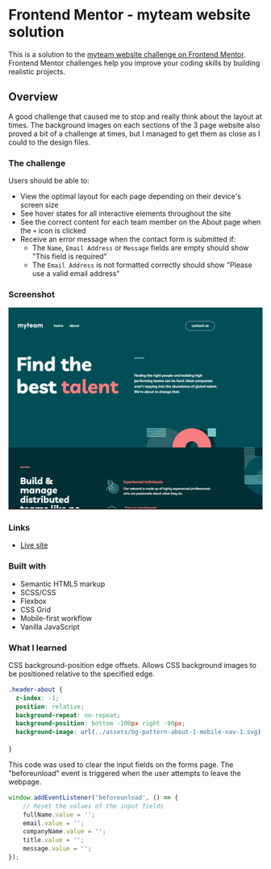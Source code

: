 # Frontend Mentor - myteam website solution

This is a solution to the [myteam website challenge on Frontend Mentor](https://github.com/bengera/myteam). Frontend Mentor challenges help you improve your coding skills by building realistic projects. 

## Overview
A good challenge that caused me to stop and really think about the layout at times. The background images on each sections of the 3 page website also proved a bit
of a challenge at times, but I managed to get them as close as I could to the design files.

### The challenge

Users should be able to:

- View the optimal layout for each page depending on their device's screen size
- See hover states for all interactive elements throughout the site
- See the correct content for each team member on the About page when the `+` icon is clicked
- Receive an error message when the contact form is submitted if:
  - The `Name`, `Email Address` or `Message` fields are empty should show "This field is required"
  - The `Email Address` is not formatted correctly should show "Please use a valid email address"

### Screenshot

![](./screenshot.png)

### Links

- [Live site](https://bengera.github.io/myteam/)

### Built with

- Semantic HTML5 markup
- SCSS/CSS
- Flexbox
- CSS Grid
- Mobile-first workflow
- Vanilla JavaScript


### What I learned
CSS background-position edge offsets.
Allows CSS background images to be positioned relative to the specified edge.

```css
.header-about {
  z-index: -1;
  position: relative;
  background-repeat: no-repeat;
  background-position: bottom -100px right -90px; 
  background-image: url(../assets/bg-pattern-about-1-mobile-nav-1.svg);
    
}
```
This code was used to clear the input fields on the forms page. The "beforeunload" event is triggered when the user attempts to leave the webpage.
```js
window.addEventListener('beforeunload', () => {
    // Reset the values of the input fields
    fullName.value = '';
    email.value = '';
    companyName.value = '';
    title.value = '';
    message.value = '';
});
```


